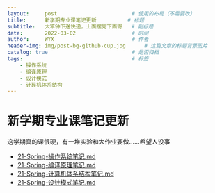 ```yaml
---
layout:     post   				        # 使用的布局（不需要改）
title:      新学期专业课笔记更新 			# 标题 
subtitle:   大笨钟下送快递，上面摆完下面寄   # 副标题
date:       2022-03-02 				    # 时间
author:     WYX 					    # 作者
header-img: img/post-bg-github-cup.jpg 	    # 这篇文章的标题背景图片
catalog: true 						    # 是否归档
tags:								    # 标签
    - 操作系统
    - 编译原理
    - 设计模式
    - 计算机体系结构
---
```


# 新学期专业课笔记更新

这学期真的课很硬，有一堆实验和大作业要做……希望人没事

- [21-Spring-操作系统笔记.md](https://github.com/Sayaka-4987/Notes_for_BJTU_Finals/blob/main/21-Spring-%E6%93%8D%E4%BD%9C%E7%B3%BB%E7%BB%9F%E7%AC%94%E8%AE%B0.md) 
- [21-Spring-编译原理笔记.md](https://github.com/Sayaka-4987/Notes_for_BJTU_Finals/blob/main/21-Spring-%E7%BC%96%E8%AF%91%E5%8E%9F%E7%90%86%E7%AC%94%E8%AE%B0.md) 
- [21-Spring-计算机体系结构笔记.md](https://github.com/Sayaka-4987/Notes_for_BJTU_Finals/blob/main/21-Spring-%E8%AE%A1%E7%AE%97%E6%9C%BA%E4%BD%93%E7%B3%BB%E7%BB%93%E6%9E%84%E7%AC%94%E8%AE%B0.md) 
- [21-Spring-设计模式笔记.md](https://github.com/Sayaka-4987/Notes_for_BJTU_Finals/blob/main/21-Spring-%E8%AE%BE%E8%AE%A1%E6%A8%A1%E5%BC%8F%E7%AC%94%E8%AE%B0.md) 

